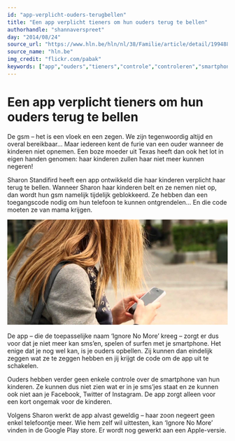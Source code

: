 ```yaml
---
id: "app-verplicht-ouders-terugbellen"
title: "Een app verplicht tieners om hun ouders terug te bellen"
authorhandle: "shannaverspreet"
day: "2014/08/24"
source_url: "https://www.hln.be/hln/nl/38/Familie/article/detail/1994881/2014/08/17/Zo-zal-je-kind-nooit-meer-je-sms-jes-negeren.dhtml?utm_campaign=socialredactie&utm_content=nieuws&utm_medium=Social&utm_source=hootsuite"
source_name: "hln.be"
img_credit: "flickr.com/pabak"
keywords: ["app","ouders","tieners","controle","controleren","smartphone","gsm"]
---
```

# Een app verplicht tieners om hun ouders terug te bellen
De gsm – het is een vloek en een zegen. We zijn tegenwoordig altijd en overal bereikbaar… Maar iedereen kent de furie van een ouder wanneer de kinderen niet opnemen. Een boze moeder uit Texas heeft dan ook het lot in eigen handen genomen: haar kinderen zullen haar niet meer kunnen negeren!

Sharon Standifird heeft een app ontwikkeld die haar kinderen verplicht haar terug te bellen. Wanneer Sharon haar kinderen belt en ze nemen niet op, dan wordt hun gsm namelijk tijdelijk geblokkeerd. Ze hebben dan een toegangscode nodig om hun telefoon te kunnen ontgrendelen… En die code moeten ze van mama krijgen.

![youtube.com](2.jpg "Credit: youtube.com")

De app – die de toepasselijke naam ‘Ignore No More’ kreeg – zorgt er dus voor dat je niet meer kan sms’en, spelen of surfen met je smartphone. Het enige dat je nog wel kan, is je ouders opbellen. Zij kunnen dan eindelijk zeggen wat ze te zeggen hebben en jij krijgt de code om de app uit te schakelen.

Ouders hebben verder geen enkele controle over de smartphone van hun kinderen. Ze kunnen dus niet zien wat er in je sms’jes staat en ze kunnen ook niet aan je Facebook, Twitter of Instagram. De app zorgt alleen voor een kort ongemak voor de kinderen.

Volgens Sharon werkt de app alvast geweldig – haar zoon negeert geen enkel telefoontje meer. Wie hem zelf wil uittesten, kan ‘Ignore No More’ vinden in de Google Play store. Er wordt nog gewerkt aan een Apple-versie.